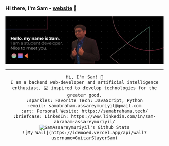 ### Hi there, I'm Sam - [website] 👋
<img src="https://raw.githubusercontent.com/SamAssareymuriyil/SamAssareymuriyil/master/samBanner.png?token=ALNAGJ7SXG3MW5YD2BFFAL3ANRR2Q"/>
 <hr></hr>
<p align="center">
  <samp>
    Hi, I'm Sam! 👋 <br>
    I am a backend web-developer and artificial intelligence enthusiast, 💻 inspired to develop technologies for the greater good. <br>
    :sparkles: Favorite Tech: JavaScript, Python <br
    :notebook: I’m currently learning React and improving my knowledge of JS <br>
    :email:	samabraham.assareymuriyil@gmail.com <br>
    :art: Personal Wesite: https://samabrahama.tech/ <br>
    :briefcase: LinkedIn: https://www.linkedin.com/in/sam-abraham-assareymuriyil/ <br>
   <img align="center" alt="SamAssareymuriyil's Github Stats" src="https://github-readme-stats.codestackr.vercel.app/api?username=SamAssareymuriyil&show_icons=true&hide_border=true" /> <br>
   ![My Wall](https://idemoed.vercel.app/api/wall?username=GuitarSlayerSam)
  </samp>
</p>

[website]: https://samabrahama.tech/
